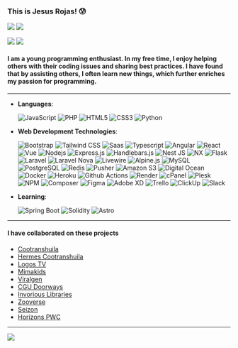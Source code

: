 [Comment: Header]: #

### This is Jesus Rojas! 😰

[![](https://img.shields.io/badge/-LinkedIn-000?style=flat&logo=LinkedIn&labelColor=black&logoColor=blue)](https://www.linkedin.com/in/jesus-rojas17#gh-dark-mode-only)
[![](https://img.shields.io/badge/-jarojas6524@misena.edu.co-000?style=flat&logo=gmail)](mailto:jarojas6524@misena.edu.co/#gh-dark-mode-only)

[![](https://img.shields.io/badge/-LinkedIn-fff?style=flat&logo=LinkedIn&labelColor=fff&logoColor=blue)](https://www.linkedin.com/in/jesus-rojas17#gh-light-mode-only)
[![](https://img.shields.io/badge/-jarojas6524@misena.edu.co-fff?style=flat&logo=gmail)](/#gh-light-mode-only)

#### I am a young programming enthusiast. In my free time, I enjoy helping others with their coding issues and sharing best practices. I have found that by assisting others, I often learn new things, which further enriches my passion for programming.

<hr>

- **Languages**:

  ![JavaScript](https://img.shields.io/badge/javascript-F7DF1E?style=for-the-badge&logo=javascript&logoColor=black)
  ![PHP](https://img.shields.io/badge/php-777BB4?style=for-the-badge&logo=php&logoColor=fff)
  ![HTML5](https://img.shields.io/badge/html5-E34F26?style=for-the-badge&logo=html5&logoColor=fff)
  ![CSS3](https://img.shields.io/badge/css3-1572B6?style=for-the-badge&logo=css3)
  ![Python](https://img.shields.io/badge/python-3776AB?style=for-the-badge&logo=python&logoColor=fff)

- **Web Development Technologies**:

  ![Bootstrap](https://img.shields.io/badge/bootstrap-7952B3?style=for-the-badge&logo=bootstrap&logoColor=fff)
  ![Tailwind CSS](https://img.shields.io/badge/tailwindcss-06B6D4?style=for-the-badge&logo=tailwindcss&logoColor=fff)
  ![Saas](https://img.shields.io/badge/sass-CC6699?style=for-the-badge&logo=sass&logoColor=fff)
  ![Typescript](https://img.shields.io/badge/typescript-3178C6?style=for-the-badge&logo=typescript&logoColor=fff)
  ![Angular](https://img.shields.io/badge/angular-0F0F11?style=for-the-badge&logo=angular)
  ![React](https://img.shields.io/badge/react-61DAFB?style=for-the-badge&logo=react&logoColor=000)
  ![Vue](https://img.shields.io/badge/vue-4FC08D?style=for-the-badge&logo=vue.js&logoColor=fff)
  ![Nodejs](https://img.shields.io/badge/node.js-339933?style=for-the-badge&logo=node.js&logoColor=fff)
  ![Express.js](https://img.shields.io/badge/express-000000?style=for-the-badge&logo=express)
  ![Handlebars.js](https://img.shields.io/badge/handlebars.js-000000?style=for-the-badge&logo=handlebarsdotjs)
  ![Nest JS](https://img.shields.io/badge/nest_js-E0234E?style=for-the-badge&logo=nestjs)
  ![NX](https://img.shields.io/badge/nx-143055?style=for-the-badge&logo=nx)
  ![Flask](https://img.shields.io/badge/flask-000000?style=for-the-badge&logo=flask)
  ![Laravel](https://img.shields.io/badge/laravel-FF2D20?style=for-the-badge&logo=laravel&logoColor=fff)
  ![Laravel Nova](https://img.shields.io/badge/laravel_nova-252D37?style=for-the-badge&logo=laravelnova)
  ![Livewire](https://img.shields.io/badge/livewire-4E56A6?style=for-the-badge&logo=livewire)
  ![Alpine.js](https://img.shields.io/badge/alpine.js-8BC0D0?style=for-the-badge&logo=alpinedotjs&logoColor=000)
  ![MySQL](https://img.shields.io/badge/mysql-4479A1?style=for-the-badge&logo=mysql&logoColor=fff)
  ![PostgreSQL](https://img.shields.io/badge/postgresql-4169E1?style=for-the-badge&logo=postgresql&logoColor=fff)
  ![Redis](https://img.shields.io/badge/redis-DC382D?style=for-the-badge&logo=redis&logoColor=fff)
  ![Pusher](https://img.shields.io/badge/pusher-300D4F?style=for-the-badge&logo=pusher)
  ![Amazon S3](https://img.shields.io/badge/amazon_s3-569A31?style=for-the-badge&logo=amazons3&logoColor=fff)
  ![Digital Ocean](https://img.shields.io/badge/digitalocean-0080FF?style=for-the-badge&logo=digitalocean&logoColor=fff)
  ![Docker](https://img.shields.io/badge/docker-2496ED?style=for-the-badge&logo=docker&logoColor=fff)
  ![Heroku](https://img.shields.io/badge/heroku-430098?style=for-the-badge&logo=heroku)
  ![Github Actions](https://img.shields.io/badge/github_actions-2088FF?style=for-the-badge&logo=githubactions&logoColor=fff)
  ![Render](https://img.shields.io/badge/render-46E3B7?style=for-the-badge&logo=render&logoColor=fff)
  ![cPanel](https://img.shields.io/badge/cpanel-FF6C2C?style=for-the-badge&logo=cpanel&logoColor=fff)
  ![Plesk](https://img.shields.io/badge/plesk-52BBE6?style=for-the-badge&logo=plesk&logoColor=fff)
  ![NPM](https://img.shields.io/badge/npm-CB3837?style=for-the-badge&logo=npm)
  ![Composer](https://img.shields.io/badge/composer-885630?style=for-the-badge&logo=composer)
  ![Figma](https://img.shields.io/badge/figma-F24E1E?style=for-the-badge&logo=figma&logoColor=fff)
  ![Adobe XD](https://img.shields.io/badge/adobe_xd-FF61F6?style=for-the-badge&logo=adobexd&logoColor=fff)
  ![Trello](https://img.shields.io/badge/trello-0052CC?style=for-the-badge&logo=trello)
  ![ClickUp](https://img.shields.io/badge/clickup-7B68EE?style=for-the-badge&logo=clickup&logoColor=fff)
  ![Slack](https://img.shields.io/badge/slack-4A154B?style=for-the-badge&logo=slack)

- **Learning**:
  
  ![Spring Boot](https://img.shields.io/badge/spring_boot-6DB33F?style=for-the-badge&logo=springboot&logoColor=fff)
  ![Solidity](https://img.shields.io/badge/solidity-363636?style=for-the-badge&logo=solidity)
  ![Astro](https://img.shields.io/badge/astro-BC52EE?style=for-the-badge&logo=astro&logoColor=fff)

<hr>

#### I have collaborated on these projects

- [Cootranshuila](https://cootranshuila.com/)
- [Hermes Cootranshuila](https://hermes.cootranshuila.com/login)
- [Logos TV](https://logostv.es/)
- [Mimakids](https://mimakids.com/es)
- [Viralgen](https://viralgenvc.com/)
- [CGU Doorways](https://cgu.io/)
- [Invorious Libraries](https://github.com/Invorious/invorious)
- [Zooverse](https://hub.xyz/zooverse)
- [Seizon](https://seizon-nft.netlify.app/)
- [Horizons PWC](https://apps.apple.com/co/app/horizons-pwc/id1642888930)

<hr>

![](https://komarev.com/ghpvc/?username=jesus-rojas&style=for-the-badge&base=1748&abbreviated=true&color=orange)

